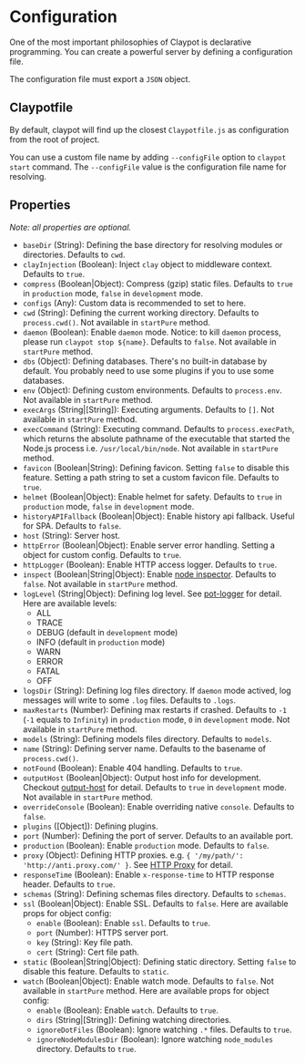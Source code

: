 # Configuration

One of the most important philosophies of Claypot is declarative programming. You can create a powerful server by defining a configuration file.

The configuration file must export a `JSON` object.

## Claypotfile

By default, claypot will find up the closest `Claypotfile.js` as configuration from the root of project.

You can use a custom file name by adding `--configFile` option to `claypot start` command. The `--configFile` value is the configuration file name for resolving.

## Properties

_Note: all properties are optional._

* `baseDir` (String): Defining the base directory for resolving modules or directories. Defaults to `cwd`.
* `clayInjection` (Boolean): Inject `clay` object to middleware context. Defaults to `true`.
* `compress` (Boolean|Object): Compress (gzip) static files. Defaults to `true` in `production` mode, `false` in `development` mode.
* `configs` (Any): Custom data is recommended to set to here.
* `cwd` (String): Defining the current working directory. Defaults to `process.cwd()`. Not available in `startPure` method.
* `daemon` (Boolean): Enable `daemon` mode. Notice: to kill `daemon` process, please run `claypot stop ${name}`. Defaults to `false`. Not available in `startPure` method.
* `dbs` (Object): Defining databases. There's no built-in database by default. You probably need to use some plugins if you to use some databases.
* `env` (Object): Defining custom environments. Defaults to `process.env`. Not available in `startPure` method.
* `execArgs` (String|[String]): Executing arguments. Defaults to `[]`. Not available in `startPure` method.
* `execCommand` (String): Executing command. Defaults to `process.execPath`, which returns the absolute pathname of the executable that started the Node.js process i.e. `/usr/local/bin/node`. Not available in `startPure` method.
* `favicon` (Boolean|String): Defining favicon. Setting `false` to disable this feature. Setting a path string to set a custom favicon file. Defaults to `true`.
* `helmet` (Boolean|Object): Enable helmet for safety. Defaults to `true` in `production` mode, `false` in `development` mode.
* `historyAPIFallback` (Boolean|Object): Enable history api fallback. Useful for SPA. Defaults to `false`.
* `host` (String): Server host.
* `httpError` (Boolean|Object): Enable server error handling. Setting a object for custom config. Defaults to `true`.
* `httpLogger` (Boolean): Enable HTTP access logger. Defaults to `true`.
* `inspect` (Boolean|String|Object): Enable [node inspector](https://nodejs.org/api/cli.html#cli_inspect_host_port). Defaults to `false`. Not available in `startPure` method.
* `logLevel` (String|Object): Defining log level. See [pot-logger](https://github.com/cantonjs/pot-logger) for detail. Here are available levels:
    * ALL
    * TRACE
    * DEBUG (default in `development` mode)
    * INFO (default in `production` mode)
    * WARN
    * ERROR
    * FATAL
    * OFF
* `logsDir` (String): Defining log files directory. If `daemon` mode actived, log messages will write to some `.log` files. Defaults to `.logs`.
* `maxRestarts` (Number): Defining max restarts if crashed. Defaults to `-1` (`-1` equals to `Infinity`) in `production` mode, `0` in `development` mode. Not available in `startPure` method.
* `models` (String): Defining models files directory. Defaults to `models`.
* `name` (String): Defining server name. Defaults to the basename of `process.cwd()`.
* `notFound` (Boolean): Enable 404 handling. Defaults to `true`.
* `outputHost` (Boolean|Object): Output host info for development. Checkout [output-host](https://github.com/die-welle/output-host) for detail. Defaults to `true` in `development` mode. Not available in `startPure` method.
* `overrideConsole` (Boolean): Enable overriding native `console`. Defaults to `false`.
* `plugins` ([Object]): Defining plugins.
* `port` (Number): Defining the port of server. Defaults to an available port.
* `production` (Boolean): Enable `production` mode. Defaults to `false`.
* `proxy` (Object): Defining HTTP proxies. e.g. `{ '/my/path/': 'http://anti.proxy.com/' }`. See [HTTP Proxy](/guides/http_proxy.md) for detail.
* `responseTime` (Boolean): Enable `x-response-time` to HTTP response header. Defaults to `true`.
* `schemas` (String): Defining schemas files directory. Defaults to `schemas`.
* `ssl` (Boolean|Object): Enable SSL. Defaults to `false`. Here are available props for object config:
    * `enable` (Boolean): Enable `ssl`. Defaults to `true`.
    * `port` (Number): HTTPS server port.
    * `key` (String): Key file path.
    * `cert` (String): Cert file path.
* `static` (Boolean|String|Object): Defining static directory. Setting `false` to disable this feature. Defaults to `static`.
* `watch` (Boolean|Object): Enable watch mode. Defaults to `false`. Not available in `startPure` method. Here are available props for object config:
    * `enable` (Boolean): Enable `watch`. Defaults to `true`.
    * `dirs` (String|[String]): Defining watching directories.
    * `ignoreDotFiles` (Boolean): Ignore watching `.*` files. Defaults to `true`.
    * `ignoreNodeModulesDir` (Boolean): Ignore watching `node_modules` directory. Defaults to `true`.
